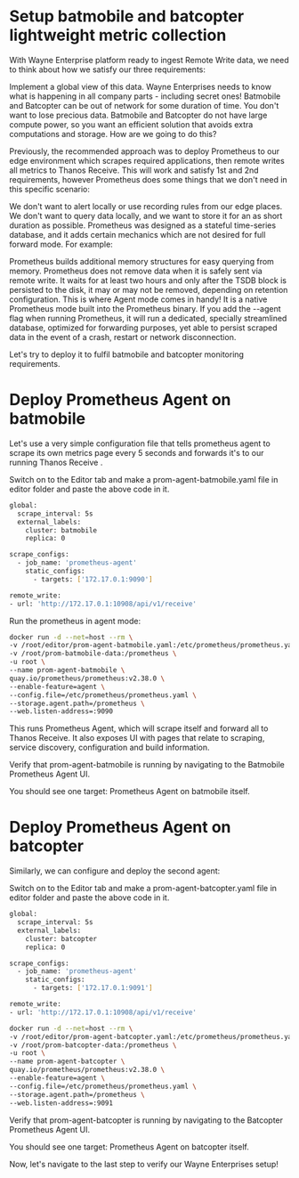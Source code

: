 # Setup batmobile and batcopter lightweight metric collection
With Wayne Enterprise platform ready to ingest Remote Write data, we need to think about how we satisfy our three requirements:

Implement a global view of this data. Wayne Enterprises needs to know what is happening in all company parts - including secret ones!
Batmobile and Batcopter can be out of network for some duration of time. You don't want to lose precious data.
Batmobile and Batcopter do not have large compute power, so you want an efficient solution that avoids extra computations and storage.
How are we going to do this?

Previously, the recommended approach was to deploy Prometheus to our edge environment which scrapes required applications, then remote writes all metrics to Thanos Receive. This will work and satisfy 1st and 2nd requirements, however Prometheus does some things that we don't need in this specific scenario:

We don't want to alert locally or use recording rules from our edge places.
We don't want to query data locally, and we want to store it for an as short duration as possible.
Prometheus was designed as a stateful time-series database, and it adds certain mechanics which are not desired for full forward mode. For example:

Prometheus builds additional memory structures for easy querying from memory.
Prometheus does not remove data when it is safely sent via remote write. It waits for at least two hours and only after the TSDB block is persisted to the disk, it may or may not be removed, depending on retention configuration.
This is where Agent mode comes in handy! It is a native Prometheus mode built into the Prometheus binary. If you add the --agent flag when running Prometheus, it will run a dedicated, specially streamlined database, optimized for forwarding purposes, yet able to persist scraped data in the event of a crash, restart or network disconnection.

Let's try to deploy it to fulfil batmobile and batcopter monitoring requirements.

# Deploy Prometheus Agent on batmobile
Let's use a very simple configuration file that tells prometheus agent to scrape its own metrics page every 5 seconds and forwards it's to our running Thanos Receive .

Switch on to the Editor tab and make a prom-agent-batmobile.yaml file in editor folder and paste the above code in it.
```bash
global:
  scrape_interval: 5s
  external_labels:
    cluster: batmobile
    replica: 0

scrape_configs:
  - job_name: 'prometheus-agent'
    static_configs:
      - targets: ['172.17.0.1:9090']

remote_write:
- url: 'http://172.17.0.1:10908/api/v1/receive'
```
Run the prometheus in agent mode:
```bash
docker run -d --net=host --rm \
-v /root/editor/prom-agent-batmobile.yaml:/etc/prometheus/prometheus.yaml \
-v /root/prom-batmobile-data:/prometheus \
-u root \
--name prom-agent-batmobile \
quay.io/prometheus/prometheus:v2.38.0 \
--enable-feature=agent \
--config.file=/etc/prometheus/prometheus.yaml \
--storage.agent.path=/prometheus \
--web.listen-address=:9090
```
This runs Prometheus Agent, which will scrape itself and forward all to Thanos Receive. It also exposes UI with pages that relate to scraping, service discovery, configuration and build information.

Verify that prom-agent-batmobile is running by navigating to the Batmobile Prometheus Agent UI.

You should see one target: Prometheus Agent on batmobile itself.

# Deploy Prometheus Agent on batcopter
Similarly, we can configure and deploy the second agent:

Switch on to the Editor tab and make a prom-agent-batcopter.yaml file in editor folder and paste the above code in it.
```bash
global:
  scrape_interval: 5s
  external_labels:
    cluster: batcopter
    replica: 0

scrape_configs:
  - job_name: 'prometheus-agent'
    static_configs:
      - targets: ['172.17.0.1:9091']

remote_write:
- url: 'http://172.17.0.1:10908/api/v1/receive'
```
```bash
docker run -d --net=host --rm \
-v /root/editor/prom-agent-batcopter.yaml:/etc/prometheus/prometheus.yaml \
-v /root/prom-batcopter-data:/prometheus \
-u root \
--name prom-agent-batcopter \
quay.io/prometheus/prometheus:v2.38.0 \
--enable-feature=agent \
--config.file=/etc/prometheus/prometheus.yaml \
--storage.agent.path=/prometheus \
--web.listen-address=:9091
```
Verify that prom-agent-batcopter is running by navigating to the Batcopter Prometheus Agent UI.

You should see one target: Prometheus Agent on batcopter itself.

Now, let's navigate to the last step to verify our Wayne Enterprises setup!